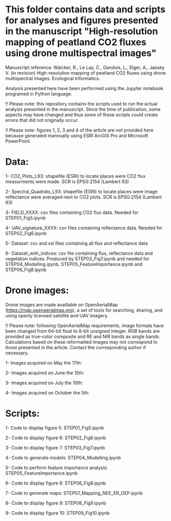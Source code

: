# This folder contains data and scripts for analyses and figures presented in the manuscript "High-resolution mapping of peatland CO2 fluxes using drone multispectral images"


Manuscript reference: Walcker, R., Le Lay, C., Gandois, L., Elger, A., Jassey V. (in revision) High-resolution mapping of peatland CO2 fluxes using drone multispectral images. Ecological Informatics.

Analysis presented here have been performed using the Jupyter notebook programed in Python language.

!! Please note: this repository contains the scripts used to run the actual analysis presented in the manuscript. Since the time of publication, some aspects may have changed and thus some of these scripts could create errors that did not originally occur.

!! Please note: figures 1, 2, 3 and 4 of the article are not provided here because generated mannually using ESRI ArcGIS Pro and Microsoft PowerPoint. 

# Data:

1- CO2_Plots_L93: shapefile (ESRI) to locate places were CO2 flux measurments were made. SCR is EPSG:2154 (Lambert 93)

2- Spectral_Quadrats_L93: shapefile (ESRI) to locate places were image reflectance were averaged next to CO2 plots. SCR is EPSG:2154 (Lambert 93)

3- FIELD_XXXX: csv files containing CO2 flux data. Needed for STEP01_Fig5.ipynb

4- UAV_signature_XXXX: csv files containing reflectance data. Needed for STEP02_Fig6.ipynb

5- Dataset: csv and xsl files containing all flux and reflectance data

6- Dataset_with_indices: csv file containing flux, reflectance data and vegetation indices. Produced by STEP03_Fig7.ipynb and needed for STEP04_Modelling.ipynb, STEP05_FeatureImportance.ipynb and STEP06_Fig8.ipynb

# Drone images: 

Drone images are made availlable on OpenAerialMap (https://map.openaerialmap.org), a set of tools for searching, sharing, and using openly licensed satellite and UAV imagery. 

!! Please note: following OpenAerialMap requirements, image formats have been changed from 64-bit float to 8-bit unsigned integer. RGB bands are provided as true-color composite and RE and NIR bands as single bands. Calculations based on these reformatted images may not correspond to those presented in the article. Contact the corresponding author if necessary. 

1- Images acquired on May the 17th:

2- Images acquired on June the 15th:

3- Images acquired on July the 10th:

4-  Images acquired on October the 5th:

# Scripts: 

1- Code to display figure 5: STEP01_Fig5.ipynb
  
2- Code to display figure 6: STEP02_Fig6.ipynb
  
3- Code to display figure 7: STEP03_Fig7.ipynb
  
4- Code to generate models: STEP04_Modelling.ipynb
  
5- Code to perform feature importance analysis: STEP05_FeatureImportance.ipynb

6- Code to display figure 8: STEP06_Fig8.ipynb

7- Code to generate maps: STEP07_Mapping_NEE_ER_GEP.ipynb

8- Code to display figure 9: STEP08_Fig9.ipynb

9- Code to display figure 10: STEP09_Fig10.ipynb
